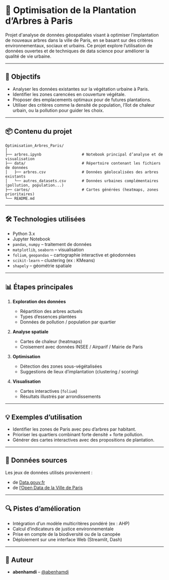 # 🌳 Optimisation de la Plantation d’Arbres à Paris

Projet d'analyse de données géospatiales visant à optimiser l’implantation de nouveaux arbres dans la ville de Paris, en se basant sur des critères environnementaux, sociaux et urbains. Ce projet explore l’utilisation de données ouvertes et de techniques de data science pour améliorer la qualité de vie urbaine.

---

## 🎯 Objectifs

* Analyser les données existantes sur la végétation urbaine à Paris.
* Identifier les zones carencées en couverture végétale.
* Proposer des emplacements optimaux pour de futures plantations.
* Utiliser des critères comme la densité de population, l’îlot de chaleur urbain, ou la pollution pour guider les choix.

---

## 📦 Contenu du projet

```
Optimisation_Arbres_Paris/
│
├── arbres.ipynb                  # Notebook principal d’analyse et de visualisation
├── data/                         # Répertoire contenant les fichiers de données
│   ├── arbres.csv                # Données géolocalisées des arbres existants
│   └── autres_datasets.csv       # Données urbaines complémentaires (pollution, population...)
├── cartes/                       # Cartes générées (heatmaps, zones prioritaires)
└── README.md
```

---

## 🛠️ Technologies utilisées

* Python 3.x
* Jupyter Notebook
* `pandas`, `numpy` – traitement de données
* `matplotlib`, `seaborn` – visualisation
* `folium`, `geopandas` – cartographie interactive et géodonnées
* `scikit-learn` – clustering (ex : KMeans)
* `shapely` – géométrie spatiale

---

## 📊 Étapes principales

1. **Exploration des données**

   * Répartition des arbres actuels
   * Types d’essences plantées
   * Données de pollution / population par quartier

2. **Analyse spatiale**

   * Cartes de chaleur (heatmaps)
   * Croisement avec données INSEE / Airparif / Mairie de Paris

3. **Optimisation**

   * Détection des zones sous-végétalisées
   * Suggestions de lieux d’implantation (clustering / scoring)

4. **Visualisation**

   * Cartes interactives (`folium`)
   * Résultats illustrés par arrondissements

---

## 💡 Exemples d’utilisation

* Identifier les zones de Paris avec peu d’arbres par habitant.
* Prioriser les quartiers combinant forte densité + forte pollution.
* Générer des cartes interactives avec des propositions de plantation.

---

## 📁 Données sources

Les jeux de données utilisés proviennent :

* de [Data.gouv.fr](https://www.data.gouv.fr)
* de [l’Open Data de la Ville de Paris](https://opendata.paris.fr)

---

## 🔍 Pistes d’amélioration

* Intégration d’un modèle multicritères pondéré (ex : AHP)
* Calcul d’indicateurs de justice environnementale
* Prise en compte de la biodiversité ou de la canopée
* Déploiement sur une interface Web (Streamlit, Dash)

---

## 👤 Auteur

* **abenhamdi** – [@abenhamdi](https://github.com/abenhamdi)

